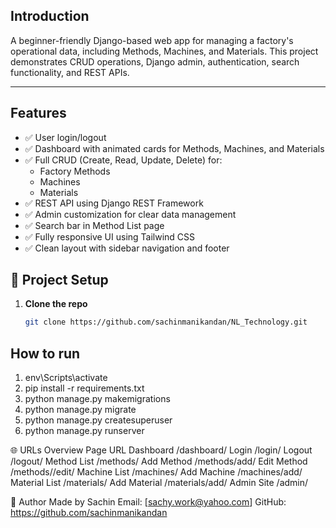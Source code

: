 ## Introduction

A beginner-friendly Django-based web app for managing a factory's operational data, including Methods, Machines, and Materials. This project demonstrates CRUD operations, Django admin, authentication, search functionality, and REST APIs.

---

## Features

- ✅ User login/logout
- ✅ Dashboard with animated cards for Methods, Machines, and Materials
- ✅ Full CRUD (Create, Read, Update, Delete) for:
  - Factory Methods
  - Machines
  - Materials
- ✅ REST API using Django REST Framework
- ✅ Admin customization for clear data management
- ✅ Search bar in Method List page
- ✅ Fully responsive UI using Tailwind CSS
- ✅ Clean layout with sidebar navigation and footer


## 🔧 Project Setup

1. **Clone the repo**
   ```bash
   git clone https://github.com/sachinmanikandan/NL_Technology.git

## How to run

1. env\Scripts\activate
2. pip install -r requirements.txt
3. python manage.py makemigrations
4. python manage.py migrate
5. python manage.py createsuperuser
6. python manage.py runserver


🌐 URLs Overview
Page	                    URL
Dashboard	                /dashboard/
Login	                    /login/
Logout	                    /logout/
Method List	                /methods/
Add Method	                /methods/add/
Edit Method	                /methods/<id>/edit/
Machine List	            /machines/
Add Machine	                /machines/add/
Material List	            /materials/
Add Material	            /materials/add/
Admin Site	                /admin/



🙋 Author
Made by Sachin
Email: [sachy.work@yahoo.com]
GitHub: https://github.com/sachinmanikandan